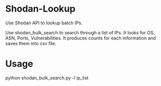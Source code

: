 # Shodan-Lookup
Use Shodan API to lookup batch IPs.

Use shodan_bulk_search to search through a list of IPs. It looks for OS, ASN, Ports, Vulnerabilities. It produces counts for each information and saves them into csv file.

# Usage

python shodan_bulk_search.py -l ip_list

